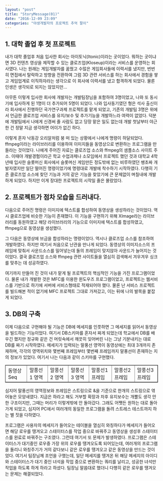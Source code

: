 ```yaml
---
layout: "post"
title: "StoryMessage(01)"
date: "2016-12-09 23:09"
categories: "야생개발자의 프로젝트 추억 팔이"
---
```


## 1. 대학 졸업 후 첫 프로젝트

내가 대학 졸업후 처음 입사한 회사는 아이토닉(Itonic)이라는 곳이었다. 뭐하는 곳이냐면 3D 컨텐츠 영상을 제작할 수 있는 클로즈업(Kloseup)이라는 서비스를 운영하는 회사였다. 나는 원래는 게임개발자를 꿈꿨고 수많은 게임회사들에 이력서를 냈지만, 번번히 면접에서 탈락하고 방향을 전환하여 그럼 3D 관련 서비스를 하는 회사에서 경험을 쌓고 게임업계로 이직하자라는 생각으로 이 회사에 이력서를 냈고 합격하게 되었다. 물론 인생은 생각되로 되지는 않았지만...

아무튼 이렇게 입사한 회사에 개발자는 개발팀장님을 포함하여 3명이었고, 나와 또 동시기에 입사하게 된 1명이 더 추가되어 5명이 되었다. 나와 입사동기였던 형은 석사 출신이라 회사에서 진행하던 국가연구과제 프로젝트를 맡게 되었고, 기존의 개발팀 3명은 위에서 언급한 클로즈업 서비스를 유지/보수 및 추가기능을 개발하느라 여력이 없었다. 덕분에 개발팀에서 나에게 신경써 줄 사람도 없고 당장 맡은 일도 없는데 개발 첫날부터 야근한 건 정말 지금 생각하면 어이가 없긴 하다.

이렇게 혼자 낙동강 오리알처럼 붕 떠 있는 상황에서 나에게 명령이 하달되었다. ffmpeg이라는 라이브러리를 이용하여 이미지들을 동영상으로 변환하는 프로그램을 만들라는 것이었다. 나에게 주어진 자료는 클로즈업 소스와 ffmpeg의 샘플소스 사이트 주소. 이때야 개발경험이라곤 학교 수업과제나 소모임에서 프로젝트 했던 것과 대학교 4학년때 입사한 슬롯머신 회사에서 슬롯머신 게임만든 정도밖에 없는 비루하였던 쌩초짜 개발자였지만 일단 떨어진 명령이었기에 명령대로 개발에 착수하기 시작하였다. 다행히 기존 클로즈업 소스에 찾던 기능과 거의 같은 기능을 찾았기에 큰 문제없이 며칠내에 개발하게 되었다. 하지만 이게 장대한 프로젝트의 시작일 줄은 몰랐었다.

## 2. 프로젝트가 점차 모습을 드러내다.

다음으로 주어진 명령은 이미지에 텍스트를 합성하여 동영상을 생성하라는 것이었다. 역시 클로즈업에 비슷한 기능이 존재했다. 이 기능을 구현하기 위해 XImage라는 라이브러리를 동원하였고 해당 라이브러리의 기능으로 이미지에 텍스트를 합성하였고, ffmpeg으로 동영상을 생성했다.

그 다음은 동영상에 브금을 합성하라는 명령이었다. 역시나 클로즈업 소스를 참조하여 개발하였다. 하지만 여기서 처음으로 난관을 만나게 되었다. 동영상의 이미지소스의 프레임에 맞춰서 사운드소스를 밀어넣는데 둘의 프레임이 맞지않아 사운드가 늘어지는 것이었다. 결국 클로즈업 소스와 ffmpeg 관련 사이트들을 열심히 검색해서 겨우겨우 싱크를 맞추는 데 성공하였다.

여기까지 만들어 진 것이 내가 맡게 될 프로젝트의 핵심적인 기능을 가진 프로그램이었다. 물론 내가 개발한 것은 MFC를 이용한 윈도우즈 프로그램이었고, 프로젝트는 웹서비스를 기반으로 하기에 서버에 서비스형태로 적재되어야 했다. 물론 난 서비스 프로젝트를 빌드해본 적이 없기에 MFC 프로젝트 그대로 가져갔고, 이는 뒤에 나의 발목을 붙잡게 되었다.

## 3. DB의 구축

이제 다음으로 구현해야 될 기능은 DB에 메세지를 인풋하면 그 메세지를 읽어서 동영상을 빌드하는 기능이었다. 여기서 DB스키마를 혼자서 짜게 되었는데 학교에서 DB를 배우긴 했지만 정규화 같은 건 머릿속에서 깨끗히 잊어버린 나는 그냥 기분내키는 대로 DB를 짜기 시작하였다. 메세지가 입력되는 말풍선 영역이 동영상에는 최대 3개까지 존재하며, 각각의 영역위치와 몇번째 프레임부터 몇번째 프레임까지 말풍선이 존재하는 지의 정보가 있었다. 여기서 나는 다음과 같이 스키마를 구현했다.

<table border='1'>
  <tbody>
    <tr>
      <td>동영상 Seq</td>
      <td>말풍선1 영역</td>
      <td>말풍선2 영역</td>
      <td>말풍선3 영역</td>
      <td>말풍선1 프레임</td>
      <td>말풍선2 프레임</td>
      <td>말풍선3 프레임</td>
    <tr>
  </tbody>
</table>

심지어 말풍선의 영역정보와 프레임은 스트링으로 &을 기준으로 한개의 스트링으로 엮어놓은 모양새였다. 지금은 하라고 해도 거부할 확장과 차후 유지보수는 개뿔도 생각 안 한 구조이지만, 그때는 머리가 이렇게밖에 안 돌아갔다. 그래도 어쨋든 원하는 대로 돌아가게 되었고, 심지어 PC에서 여러개의 동일한 프로그램을 돌려 스트레스 테스트까지 하는 별 짓을 다하였다.

프로그램은 사용자의 메세지가 들어오는 테이블을 열심히 와칭하다가 메세지가 들어오면 해당 로우를 땡겨오고 스테이터스를 작업 중으로 바꿔주고 동영상을 생성후 스테이터스를 완료로 바꿔주는 구조였다. 그런데 여기서 또 문제가 발생하였다. 프로그램은 스테이터스가 대기중인 로우중 가장 위의 로우를 땡겨오도록 되어있는데, 여러개의 프로그램을 돌리니 와칭주기가 거의 같다보니 같은 로우를 땡겨오고 같은 동영상을 만드는 것이었다. 여기서 팀장님께 조언을 구했는데, 일단 메세지를 땡겨온 뒤 해당 메세지의 아이디와 스테이터스가 대기 중인 녀석을 작업 중으로 변환하는 쿼리를 날리고, 성공한 녀석만 작업을 하도록 하게 하라고 하셨다. 팀장님 말씀대로 했더니 다행히 같은 로우를 땡겨오는 문제는 해결되었다.
